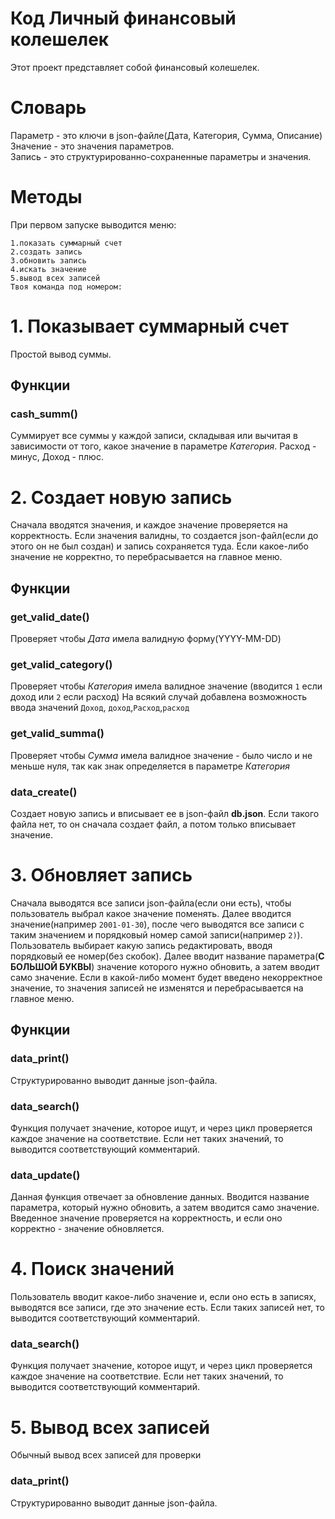 # Код Личный финансовый колешелек
Этот проект представляет собой финансовый колешелек.

# Словарь
Параметр - это ключи в json-файле(Дата, Категория, Сумма, Описание)<br>
Значение - это значения параметров.<br>
Запись - это структурированно-сохраненные параметры и значения.<br>
# Методы
При первом запуске выводится меню:
```
1.показать суммарный счет
2.создать запись
3.обновить запись
4.искать значение
5.вывод всех записей
Твоя команда под номером: 
```
# 1. Показывает суммарный счет
Простой вывод суммы.
## Функции
### cash_summ()
Суммирует все суммы у каждой записи, складывая или вычитая в зависимости от того, какое значение в параметре *Категория*. Расход - минус, Доход - плюс.

# 2. Создает новую запись
Сначала вводятся значения, и каждое значение проверяется на корректность. Если значения валидны, то создается json-файл(если до этого он не был создан) и запись сохраняется туда. Если какое-либо значение не корректно, то перебрасывается на главное меню.
## Функции
### get_valid_date()
Проверяет чтобы *Дата* имела валидную форму(YYYY-MM-DD)

### get_valid_category()
Проверяет чтобы *Категория* имела валидное значение (вводится `1` если доход или `2` если расход)
На всякий случай добавлена возможность ввода значений `Доход`, `доход`,`Расход`,`расход`

### get_valid_summa()
Проверяет чтобы *Сумма* имела валидное значение - было число и не меньше нуля, так как знак определяется в параметре *Категория*

### data_create()
Создает новую запись и вписывает ее в json-файл **db.json**. Если такого файла нет, то он сначала создает файл, а потом только вписывает значение.

# 3. Обновляет запись
Сначала выводятся все записи json-файла(если они есть), чтобы пользователь выбрал какое значение поменять. Далее вводится значение(например `2001-01-30`), после чего выводятся все записи с таким значением и порядковый номер самой записи(например `2)`). Пользователь выбирает какую запись редактировать, вводя порядковый ее номер(без скобок). Далее вводит название параметра(<b>С БОЛЬШОЙ БУКВЫ</b>) значение которого нужно обновить, а затем вводит само значение. Если в какой-либо момент будет введено некорректное значение, то значения записей не изменятся и перебрасывается на главное меню.
## Функции
### data_print()
Структурированно выводит данные json-файла.

### data_search()
Функция получает значение, которое ищут, и через цикл проверяется каждое значение на соответствие. Если нет таких значений, то выводится соответствующий комментарий.

### data_update()
Данная функция отвечает за обновление данных. Вводится название параметра, который нужно обновить, а затем вводится само значение. Введенное значение проверяется на корректность, и если оно корректно - значение обновляется.

# 4. Поиск значений
Пользователь вводит какое-либо значение и, если оно есть в записях, выводятся все записи, где это значение есть. Если таких записей нет, то выводится соответствующий комментарий.

### data_search()
Функция получает значение, которое ищут, и через цикл проверяется каждое значение на соответствие. Если нет таких значений, то выводится соответствующий комментарий.

# 5. Вывод всех записей
Обычный вывод всех записей для проверки

### data_print()
Структурированно выводит данные json-файла.


